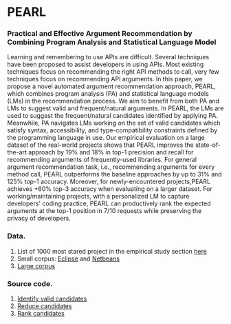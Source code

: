 # PEARL
### Practical and Effective Argument Recommendation by Combining Program Analysis and Statistical Language Model

Learning and remembering to use APIs are difficult. Several techniques have been proposed to assist developers in using APIs. Most existing techniques focus on recommending the right API methods to call, very few techniques focus on recommending API arguments. In this paper, we propose a novel automated argument recommendation approach, PEARL, which combines program analysis (PA) and statistical language models (LMs) in the recommendation process. We aim to benefit from both PA and LMs to suggest valid and frequent/natural arguments. In PEARL, the LMs are used to suggest the frequent/natural candidates identified by applying PA. Meanwhile, PA navigates LMs working on the set of valid candidates which satisfy syntax, accessibility, and type-compatibility constraints defined by the programming language in use. Our empirical evaluation on a large dataset of the real-world projects shows that PEARL improves the state-of-the-art approach by 19% and 18% in top-1 precision and recall for recommending arguments of frequently-used libraries. For general argument recommendation task, i.e., recommending arguments for every method call, PEARL outperforms the baseline approaches by up to 31% and 125% top-1 accuracy. Moreover, for newly-encountered projects,PEARL achieves +60% top-3 accuracy when evaluating on a larger dataset. For working/maintaining projects, with a personalized LM to capture developers' coding practice, PEARL can productively rank the expected arguments at the top-1 position in 7/10 requests while preserving the privacy of developers.


### Data.
1. List of 1000 most stared project in the empirical study section [here](https://github.com/ttrangnguyen/PEARL/blob/gh-pages/most_starred_repos.txt)
2. Small corpus: [Eclipse](https://www.eclipse.org/downloads/download.php?file=/eclipse/downloads/drops4/R-4.17-202009021800/eclipse-platform-sources-4.17.tar.xz) and [Netbeans](https://github.com/apache/netbeans/tree/54987ffb73ae9e17b23d4a43a23770142f93206b)
3. [Large corpus](https://github.com/ttrangnguyen/PEARL/blob/gh-pages/most_starred_repos.txt)

### Source code.
1. [Identify valid candidates](https://github.com/ttrangnguyen/PEARL/tree/gh-pages/PEARL-program-analysis)
2. [Reduce candidates](https://github.com/ttrangnguyen/PEARL/tree/gh-pages/PEARL-local-model)
3. [Rank candidates](https://github.com/ttrangnguyen/PEARL/tree/gh-pages/PEARL-global-model)


